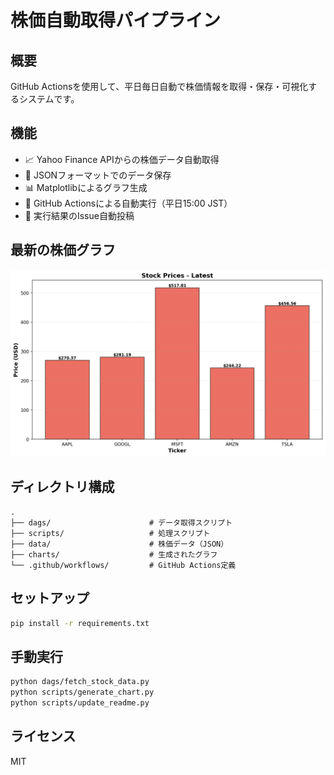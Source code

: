 # 株価自動取得パイプライン
<!-- Last Updated: 2025-11-01 -->

## 概要

GitHub Actionsを使用して、平日毎日自動で株価情報を取得・保存・可視化するシステムです。

## 機能

- 📈 Yahoo Finance APIからの株価データ自動取得
- 💾 JSONフォーマットでのデータ保存
- 📊 Matplotlibによるグラフ生成
- 🤖 GitHub Actionsによる自動実行（平日15:00 JST）
- 📝 実行結果のIssue自動投稿

## 最新の株価グラフ

![Latest Stock Chart](./charts/latest.png)

## ディレクトリ構成

```
.
├── dags/                      # データ取得スクリプト
├── scripts/                   # 処理スクリプト
├── data/                      # 株価データ（JSON）
├── charts/                    # 生成されたグラフ
└── .github/workflows/         # GitHub Actions定義
```

## セットアップ

```bash
pip install -r requirements.txt
```

## 手動実行

```bash
python dags/fetch_stock_data.py
python scripts/generate_chart.py
python scripts/update_readme.py
```

## ライセンス

MIT
